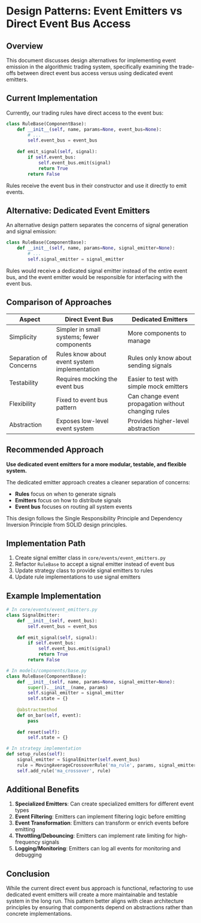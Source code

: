 # Design Patterns: Event Emitters vs Direct Event Bus Access

## Overview

This document discusses design alternatives for implementing event emission in the algorithmic trading system, specifically examining the trade-offs between direct event bus access versus using dedicated event emitters.

## Current Implementation

Currently, our trading rules have direct access to the event bus:

```python
class RuleBase(ComponentBase):
    def __init__(self, name, params=None, event_bus=None):
        # ...
        self.event_bus = event_bus
        
    def emit_signal(self, signal):
        if self.event_bus:
            self.event_bus.emit(signal)
            return True
        return False
```

Rules receive the event bus in their constructor and use it directly to emit events.

## Alternative: Dedicated Event Emitters

An alternative design pattern separates the concerns of signal generation and signal emission:

```python
class RuleBase(ComponentBase):
    def __init__(self, name, params=None, signal_emitter=None):
        # ...
        self.signal_emitter = signal_emitter
```

Rules would receive a dedicated signal emitter instead of the entire event bus, and the event emitter would be responsible for interfacing with the event bus.

## Comparison of Approaches

| Aspect | Direct Event Bus | Dedicated Emitters |
|--------|-----------------|-------------------|
| Simplicity | Simpler in small systems; fewer components | More components to manage |
| Separation of Concerns | Rules know about event system implementation | Rules only know about sending signals |
| Testability | Requires mocking the event bus | Easier to test with simple mock emitters |
| Flexibility | Fixed to event bus pattern | Can change event propagation without changing rules |
| Abstraction | Exposes low-level event system | Provides higher-level abstraction |

## Recommended Approach

**Use dedicated event emitters for a more modular, testable, and flexible system.**

The dedicated emitter approach creates a cleaner separation of concerns:
- **Rules** focus on when to generate signals
- **Emitters** focus on how to distribute signals
- **Event bus** focuses on routing all system events

This design follows the Single Responsibility Principle and Dependency Inversion Principle from SOLID design principles.

## Implementation Path

1. Create signal emitter class in `core/events/event_emitters.py`
2. Refactor `RuleBase` to accept a signal emitter instead of event bus
3. Update strategy class to provide signal emitters to rules
4. Update rule implementations to use signal emitters

## Example Implementation

```python
# In core/events/event_emitters.py
class SignalEmitter:
    def __init__(self, event_bus):
        self.event_bus = event_bus
    
    def emit_signal(self, signal):
        if self.event_bus:
            self.event_bus.emit(signal)
            return True
        return False

# In models/components/base.py
class RuleBase(ComponentBase):
    def __init__(self, name, params=None, signal_emitter=None):
        super().__init__(name, params)
        self.signal_emitter = signal_emitter
        self.state = {}
    
    @abstractmethod
    def on_bar(self, event):
        pass
    
    def reset(self):
        self.state = {}

# In strategy implementation
def setup_rules(self):
    signal_emitter = SignalEmitter(self.event_bus)
    rule = MovingAverageCrossoverRule('ma_rule', params, signal_emitter)
    self.add_rule('ma_crossover', rule)
```

## Additional Benefits

1. **Specialized Emitters**: Can create specialized emitters for different event types
2. **Event Filtering**: Emitters can implement filtering logic before emitting
3. **Event Transformation**: Emitters can transform or enrich events before emitting
4. **Throttling/Debouncing**: Emitters can implement rate limiting for high-frequency signals
5. **Logging/Monitoring**: Emitters can log all events for monitoring and debugging

## Conclusion

While the current direct event bus approach is functional, refactoring to use dedicated event emitters will create a more maintainable and testable system in the long run. This pattern better aligns with clean architecture principles by ensuring that components depend on abstractions rather than concrete implementations.
